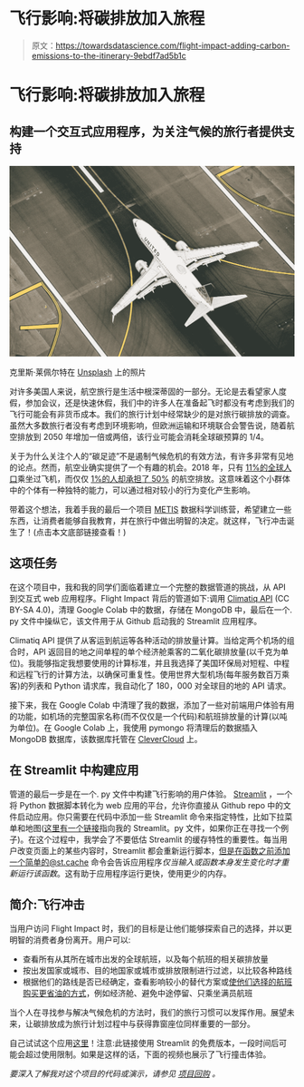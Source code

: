 # 飞行影响:将碳排放加入旅程

> 原文：<https://towardsdatascience.com/flight-impact-adding-carbon-emissions-to-the-itinerary-9ebdf7ad5b1c>

# 飞行影响:将碳排放加入旅程

## 构建一个交互式应用程序，为关注气候的旅行者提供支持

![](img/a3defbc227b7e1b681913f17f7a84b54.png)

克里斯·莱佩尔特在 [Unsplash](https://unsplash.com?utm_source=medium&utm_medium=referral) 上的照片

对许多美国人来说，航空旅行是生活中根深蒂固的一部分。无论是去看望家人度假，参加会议，还是快速休假，我们中的许多人在准备起飞时都没有考虑到我们的飞行可能会有非货币成本。我们的旅行计划中经常缺少的是对旅行碳排放的调查。虽然大多数旅行者没有考虑到环境影响，但欧洲运输和环境联合会警告说，随着航空排放到 2050 年增加一倍或两倍，该行业可能会消耗全球碳预算的 1/4。

关于为什么关注个人的“碳足迹”不是遏制气候危机的有效方法，有许多非常有见地的论点。然而，航空业确实提供了一个有趣的机会。2018 年，只有 [11%的全球人口](https://time.com/6048871/pandemic-airlines-carbon-emissions/)乘坐过飞机，而仅仅 [1%的人却承担了 50%](https://time.com/6048871/pandemic-airlines-carbon-emissions/) 的航空排放。这意味着这个小群体中的个体有一种独特的能力，可以通过相对较小的行为变化产生影响。

带着这个想法，我着手我的最后一个项目 [METIS](https://medium.com/u/d18bcb7f0383?source=post_page-----9ebdf7ad5b1c--------------------------------) 数据科学训练营，希望建立一些东西，让消费者能够自我教育，并在旅行中做出明智的决定。就这样，飞行冲击诞生了！(点击本文底部链接查看！)

## 这项任务

在这个项目中，我和我的同学们面临着建立一个完整的数据管道的挑战，从 API 到交互式 web 应用程序。Flight Impact 背后的管道如下:调用 [Climatiq API](https://climatiq.io/) (CC BY-SA 4.0)，清理 Google Colab 中的数据，存储在 MongoDB 中，最后在一个. py 文件中操纵它，该文件用于从 Github 启动我的 Streamlit 应用程序。

Climatiq API 提供了从客运到航运等各种活动的排放量计算。当给定两个机场的组合时，API 返回目的地之间单程的单个经济舱乘客的二氧化碳排放量(以千克为单位)。我能够指定我想要使用的计算标准，并且我选择了美国环保局对短程、中程和远程飞行的计算方法，以确保可重复性。使用世界大型机场(每年服务数百万乘客)的列表和 Python 请求库，我自动化了 180，000 对全球目的地的 API 请求。

接下来，我在 Google Colab 中清理了我的数据，添加了一些对前端用户体验有用的功能，如机场的完整国家名称(而不仅仅是一个代码)和航班排放量的计算(以吨为单位)。在 Google Colab 上，我使用 pymongo 将清理后的数据插入 MongoDB 数据库，该数据库托管在 [CleverCloud](https://www.clever-cloud.com/) 上。

## 在 Streamlit 中构建应用

管道的最后一步是在一个. py 文件中构建飞行影响的用户体验。 [Streamlit](https://streamlit.io/) ，一个将 Python 数据脚本转化为 web 应用的平台，允许你直接从 Github repo 中的文件启动应用。你只需要在代码中添加一些 Streamlit 命令来指定特性，比如下拉菜单和地图([这里有一个链接](https://github.com/ninaksweeney/flight_emissions/blob/main/flight_emissions_app.py)指向我的 Streamlit。py 文件，如果你正在寻找一个例子)。在这个过程中，我学会了不要低估 Streamlit 的缓存特性的重要性。每当用户改变页面上的某些内容时，Streamlit 都会重新运行脚本，但是在函数之前添加一个简单的@st.cache 命令会告诉应用程序*仅当输入或函数本身发生变化时才重新运行该函数*。这有助于应用程序运行更快，使用更少的内存。

## 简介:飞行冲击

当用户访问 Flight Impact 时，我们的目标是让他们能够探索自己的选择，并以更明智的消费者身份离开。用户可以:

*   查看所有从其所在城市出发的全球航班，以及每个航班的相关碳排放量
*   按出发国家或城市、目的地国家或城市或排放限制进行过滤，以比较各种路线
*   根据他们的路线是否已经确定，查看影响较小的替代方案或[使他们选择的航班购买更省油的方式](https://grist.org/guides/2021-holiday-makeover/6-habits-of-highly-effective-climate-conscious-travelers/)，例如经济舱、避免中途停留、只乘坐满员航班

当个人在寻找参与解决气候危机的方法时，我们的旅行习惯可以发挥作用。展望未来，让碳排放成为旅行计划过程中与获得靠窗座位同样重要的一部分。

自己试试这个应用[这里](https://share.streamlit.io/ninaksweeney/flight_emissions/main/flight_emissions_app.py)！注意:此链接使用 Streamlit 的免费版本，一段时间后可能会超过使用限制。如果是这样的话，下面的视频也展示了飞行撞击体验。

*要深入了解我对这个项目的代码或演示，请参见* [*项目回购*](https://github.com/ninaksweeney/flight_emissions) *。*